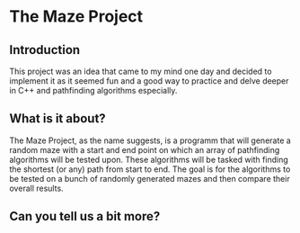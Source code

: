 # The Maze Project

## Introduction
This project was an idea that came to my mind one day and decided to implement it as it seemed fun and a good way to practice and delve deeper in C++ and pathfinding algorithms especially.

## What is it about?
The Maze Project, as the name suggests, is a programm that will generate a random maze with a start and end point on which an array of pathfinding algorithms will be tested upon. These algorithms will be tasked with finding the shortest (or any) path from start to end. The goal is for the algorithms to be tested on a bunch of randomly generated mazes and then compare their overall results.

## Can you tell us a bit more?


